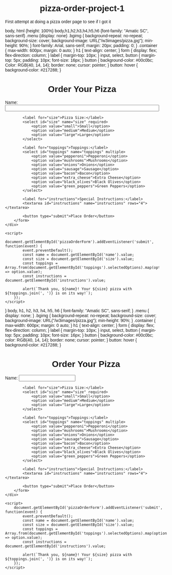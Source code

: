 # pizza-order-project-1
First attempt  at doing a pizza order page to see if I got it 
<!DOCTYPE html>
<html lang="en">
<head>
    <meta charset="UTF-8">
    <meta name="viewport" content="width=device-width, initial-scale=1.0">
    <title> Pizza Project </title>
    <style>
body {
    font-family: Arial, sans-serif;
    margin: 20px;
    padding: 0;
}
body, html {
    height: 100 %;
}
body, h1, h2, h3, h4, h5, h6 {
    font-family: "Amatic SC", sans-serif;
}
.menu {
    display: none;
}
.bgimg {
    background-repeat: no-repeat;
    background-size: cover;
    background-image: URL("/w3images/pizza.jpg");
    min-height: 90 %;
}
        .container {
            max-width: 600 px;
            margin: 0 auto;
        }
        h1 {
            text-align: center;
        }
        form {
            display: flex;
            flex-direction: column;
        }
        label {
            margin-top: 10 px;
        }
        input, select, button {
            margin-top: 5 px;
            padding: 10 px;
            font-size: 16 px;
        }
        button {
            background-color: #00c0bc;
            Color: RGB(40, 14, 14);
            border: none;
            cursor: pointer;
        }
        button: hover {
            background-color: #217288;
        }
    </style>
</head>
body, html {height: 100%}
body,h1,h2,h3,h4,h5,h6 {font-family: "Amatic SC", sans-serif}
.menu {display: none}
.bgimg {
  background-repeat: no-repeat;
  background-size: cover;
  background-image: URL("/w3images/pizza.jpg");
  min-height: 90%;
}
</style>
            font-family: Arial, sans-serif;
            margin: 20px;
            padding: 0;
        }
        .container {
            max-width: 600px;
            margin: 0 auto;
        }
        h1 {
            text-align: center;
        }
        form {
            display: flex;
            flex-direction: column;
        }
        label {
            margin-top: 10px;
        }
        input, select, button {
            margin-top: 5px;
            padding: 10px;
            font-size: 16px;
        }
        button {
            background-color: #00c0bc;
            Color: RGB(40, 14, 14);
            border: none;
            cursor: pointer;
        }
        button: hover {
            background-color: #217288;
        }
    </style>
</head>
<body>
    <div class="container">
        <h1>Order Your Pizza</h1>
        <form id="pizzaOrderForm">
            <label for="name">Name:</label>
            <input type="text" id="name" name="name" required>

            <label for="size">Pizza Size:</label>
            <select id="size" name="size" required>
                <option value="small">Small</option>
                <option value="medium">Medium</option>
                <option value="large">Large</option>
            </select>

            <label for="toppings">Toppings:</label>
            <select id="toppings" name="toppings" multiple>
                <option value="pepperoni">Pepperoni</option>
                <option value="mushrooms">Mushrooms</option>
                <option value="onions">Onions</option>
                <option value="sausage">Sausage</option>
                <option value="bacon">Bacon</option>
                <option value="extra_cheese">Extra Cheese</option>
                <option value="black_olives">Black Olives</option>
                <option value="green_peppers">Green Peppers</option>
            </select>

            <label for="instructions">Special Instructions:</label>
            <textarea id="instructions" name="instructions" rows="4"></textarea>

            <button type="submit">Place Order</button>
        </form>
    </div>

    <script>
        document.getElementById('pizzaOrderForm').addEventListener('submit', function(event) {
            event.preventDefault();
            const name = document.getElementById('name').value;
            const size = document.getElementById('size').value;
            const toppings = Array.from(document.getElementById('toppings').selectedOptions).map(option => option.value);
            const instructions = document.getElementById('instructions').value;

            alert(`Thank you, ${name}! Your ${size} pizza with ${toppings.join(', ')} is on its way!`);
        });
    </script>
</body>
</html>
}
body, h1, h2, h3, h4, h5, h6 {
    font-family: "Amatic SC", sans-serif;
}
.menu {
    display: none;
}
.bgimg {
    background-repeat: no-repeat;
    background-size: cover;
    background-image: URL("/w3images/pizza.jpg");
    min-height: 90%;
}
        .container {
            max-width: 600px;
            margin: 0 auto;
        }
        h1 {
            text-align: center;
        }
        form {
            display: flex;
            flex-direction: column;
        }
        label {
            margin-top: 10px;
        }
        input, select, button {
            margin-top: 5px;
            padding: 10px;
            font-size: 16px;
        }
        button {
            background-color: #00c0bc;
            color: RGB(40, 14, 14);
            border: none;
            cursor: pointer;
        }
        button: hover {
            background-color: #217288;
        }
    </style>
</head>
<body>
    <div class="container">
        <h1>Order Your Pizza</h1>
        <form id="pizzaOrderForm">
            <label for="name">Name:</label>
            <input type="text" id="name" name="name" required>

            <label for="size">Pizza Size:</label>
            <select id="size" name="size" required>
                <option value="small">Small</option>
                <option value="medium">Medium</option>
                <option value="large">Large</option>
            </select>

            <label for="toppings">Toppings:</label>
            <select id="toppings" name="toppings" multiple>
                <option value="pepperoni">Pepperoni</option>
                <option value="mushrooms">Mushrooms</option>
                <option value="onions">Onions</option>
                <option value="sausage">Sausage</option>
                <option value="bacon">Bacon</option>
                <option value="extra_cheese">Extra Cheese</option>
                <option value="black_olives">Black Olives</option>
                <option value="green_peppers">Green Peppers</option>
            </select>

            <label for="instructions">Special Instructions:</label>
            <textarea id="instructions" name="instructions" rows="4"></textarea>

            <button type="submit">Place Order</button>
        </form>
    </div>

    <script>
        document.getElementById('pizzaOrderForm').addEventListener('submit', function(event) {
            event.preventDefault();
            const name = document.getElementById('name').value;
            const size = document.getElementById('size').value;
            const toppings = Array.from(document.getElementById('toppings').selectedOptions).map(option => option.value);
            const instructions = document.getElementById('instructions').value;

            alert(`Thank you, ${name}! Your ${size} pizza with ${toppings.join(', ')} is on its way!`);
        });
    </script>
</body>
</html>
